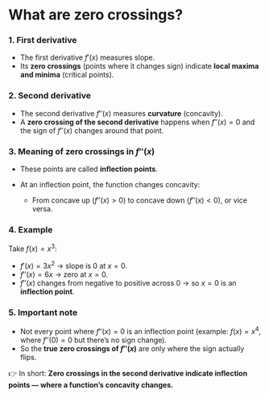 # What are zero crossings?

### 1. **First derivative**

* The first derivative $f'(x)$ measures slope.
* Its **zero crossings** (points where it changes sign) indicate **local maxima and minima** (critical points).

### 2. **Second derivative**

* The second derivative $f''(x)$ measures **curvature** (concavity).
* A **zero crossing of the second derivative** happens when $f''(x) = 0$ and the sign of $f''(x)$ changes around that point.

### 3. **Meaning of zero crossings in $f''(x)$**

* These points are called **inflection points**.
* At an inflection point, the function changes concavity:

  * From concave up ($f''(x) > 0$) to concave down ($f''(x) < 0$), or vice versa.

### 4. **Example**

Take $f(x) = x^3$:

* $f'(x) = 3x^2$ → slope is 0 at $x = 0$.
* $f''(x) = 6x$ → zero at $x = 0$.
* $f''(x)$ changes from negative to positive across 0 → so $x=0$ is an **inflection point**.

### 5. **Important note**

* Not every point where $f''(x) = 0$ is an inflection point (example: $f(x) = x^4$, where $f''(0) = 0$ but there’s no sign change).
* So the **true zero crossings of $f''(x)$** are only where the sign actually flips.

👉 In short: **Zero crossings in the second derivative indicate inflection points — where a function’s concavity changes.**
